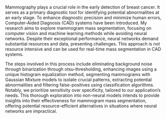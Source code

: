 Mammography plays a crucial role in the early detection of breast cancer. It serves as a primary diagnostic tool for identifying potential abnormalities at an early stage. To enhance diagnostic precision and minimize human errors, Computer-Aided Diagnosis (CAD) systems have been introduced. My research aims to explore mammogram mass segmentation, focusing on computer vision and machine learning methods while avoiding neural networks. Despite their exceptional performance, neural networks demand substantial resources and data, presenting challenges. This approach is not resource intensive and can be used for real-time mass segmentation in CAD systems. 

The steps involved in this process include eliminating background noise through binarization through otsu-thresholding, enhancing images using a unique histogram equalization method, segmenting mammograms with Gaussian Mixture models to isolate crucial patterns, extracting potential abnormalities and filtering false-positives using classification algorithms. Notably, we prioritize sensitivity over specificity, tailored to our application’s needs. This thorough exploration into non-neural models intends to provide insights into their effectiveness for mammogram mass segmentation, offering potential resource-efficient alternatives in situations where neural networks are impractical.
